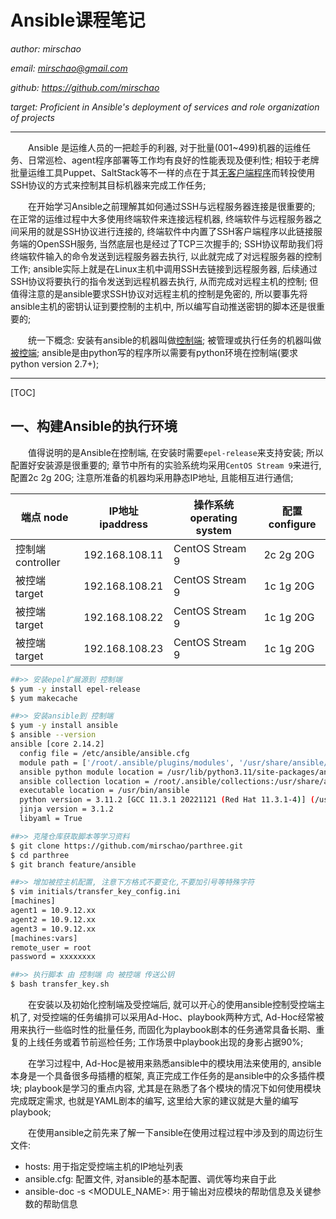 # Ansible课程笔记

*author: mirschao*

*email: mirschao@gmail.com*

*github: https://github.com/mirschao*

*target: Proficient in Ansible's deployment of services and role organization of projects*

---

&emsp;&emsp;Ansible 是运维人员的一把趁手的利器, 对于批量(001~499)机器的运维任务、日常巡检、agent程序部署等工作均有良好的性能表现及便利性; 相较于老牌批量运维工具Puppet、SaltStack等不一样的点在于其<u>无客户端程序</u>而转投使用SSH协议的方式来控制其目标机器来完成工作任务; 

&emsp;&emsp;在开始学习Ansible之前理解其如何通过SSH与远程服务器连接是很重要的; 在正常的运维过程中大多使用终端软件来连接远程机器, 终端软件与远程服务器之间采用的就是SSH协议进行连接的, 终端软件中内置了SSH客户端程序以此链接服务端的OpenSSH服务, 当然底层也是经过了TCP三次握手的; SSH协议帮助我们将终端软件输入的命令发送到远程服务器去执行, 以此就完成了对远程服务器的控制工作; ansible实际上就是在Linux主机中调用SSH去链接到远程服务器, 后续通过SSH协议将要执行的指令发送到远程机器去执行, 从而完成对远程主机的控制; 但值得注意的是ansible要求SSH协议对远程主机的控制是免密的, 所以要事先将ansible主机的密钥认证到要控制的主机中, 所以编写自动推送密钥的脚本还是很重要的;

&emsp;&emsp;统一下概念: 安装有ansible的机器叫做<u>控制端</u>; 被管理或执行任务的机器叫做<u>被控端</u>; ansible是由python写的程序所以需要有python环境在控制端(要求python version 2.7+);

---

[TOC]

## 一、构建Ansible的执行环境

&emsp;&emsp;值得说明的是Ansible在控制端, 在安装时需要`epel-release`来支持安装; 所以配置好安装源是很重要的; 章节中所有的实验系统均采用`CentOS Stream 9`来进行, 配置2c 2g 20G; 注意所准备的机器均采用静态IP地址, 且能相互进行通信;

| 端点 node         | IP地址 ipaddress | 操作系统 operating system | 配置 configure |
| ----------------- | ---------------- | ------------------------- | -------------- |
| 控制端 controller | 192.168.108.11   | CentOS Stream 9           | 2c 2g 20G      |
| 被控端 target     | 192.168.108.21   | CentOS Stream 9           | 1c 1g 20G      |
| 被控端 target     | 192.168.108.22   | CentOS Stream 9           | 1c 1g 20G      |
| 被控端 target     | 192.168.108.23   | CentOS Stream 9           | 1c 1g 20G      |

```bash
##>> 安装epel扩展源到 控制端
$ yum -y install epel-release
$ yum makecache

##>> 安装ansible到 控制端
$ yum -y install ansible
$ ansible --version
ansible [core 2.14.2]
  config file = /etc/ansible/ansible.cfg
  module path = ['/root/.ansible/plugins/modules', '/usr/share/ansible/plugins/modules']
  ansible python module location = /usr/lib/python3.11/site-packages/ansible
  ansible collection location = /root/.ansible/collections:/usr/share/ansible/collections
  executable location = /usr/bin/ansible
  python version = 3.11.2 [GCC 11.3.1 20221121 (Red Hat 11.3.1-4)] (/usr/bin/python3.11)
  jinja version = 3.1.2
  libyaml = True
```

```bash
##>> 克隆仓库获取脚本等学习资料
$ git clone https://github.com/mirschao/parthree.git
$ cd parthree
$ git branch feature/ansible

##>> 增加被控主机配置, 注意下方格式不要变化,不要加引号等特殊字符
$ vim initials/transfer_key_config.ini
[machines]
agent1 = 10.9.12.xx
agent2 = 10.9.12.xx
agent3 = 10.9.12.xx
[machines:vars]
remote_user = root
password = xxxxxxxx

##>> 执行脚本 由 控制端 向 被控端 传送公钥
$ bash transfer_key.sh
```

&emsp;&emsp;在安装以及初始化控制端及受控端后, 就可以开心的使用ansible控制受控端主机了, 对受控端的任务编排可以采用Ad-Hoc、playbook两种方式, Ad-Hoc经常被用来执行一些临时性的批量任务, 而固化为playbook剧本的任务通常具备长期、重复的上线任务或着节前巡检任务; 工作场景中playbook出现的身影占据90%;

&emsp;&emsp;在学习过程中, Ad-Hoc是被用来熟悉ansible中的模块用法来使用的,  ansible本身是一个具备很多母插槽的框架, 真正完成工作任务的是ansible中的众多插件模块; playbook是学习的重点内容, 尤其是在熟悉了各个模块的情况下如何使用模块完成既定需求, 也就是YAML剧本的编写, 这里给大家的建议就是大量的编写playbook;

&emsp;&emsp;在使用ansible之前先来了解一下ansible在使用过程过程中涉及到的周边衍生文件:

- hosts: 用于指定受控端主机的IP地址列表
- ansible.cfg: 配置文件, 对ansible的基本配置、调优等均来自于此
- ansible-doc -s \<MODULE_NAME\>: 用于输出对应模块的帮助信息及关键参数的帮助信息



